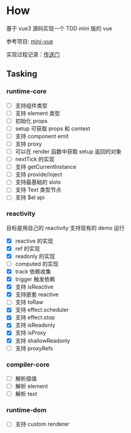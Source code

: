 <!--
 * @Author: Lin zefan
 * @Date: 2022-03-15 14:38:12
 * @LastEditTime: 2022-03-17 20:11:20
 * @LastEditors: Lin zefan
 * @Description:
 * @FilePath: \mini-vue3\README.md
 *
-->
<!-- [CN](README.md) / [EN](README_EN.md) -->

# How

基于 vue3 源码实现一个 TDD mini 版的 vue<br>

参考项目: [mini-vue](https://github.com/cuixiaorui/mini-vue) <br>

实现过程记录：[传送门](https://juejin.cn/column/6975739941984665630)

## Tasking

### runtime-core

- [ ] 支持组件类型
- [ ] 支持 element 类型
- [ ] 初始化 props
- [ ] setup 可获取 props 和 context
- [ ] 支持 component emit
- [ ] 支持 proxy
- [ ] 可以在 render 函数中获取 setup 返回的对象
- [ ] nextTick 的实现
- [ ] 支持 getCurrentInstance
- [ ] 支持 provide/inject
- [ ] 支持最基础的 slots
- [ ] 支持 Text 类型节点
- [ ] 支持 $el api

### reactivity

目标是用自己的 reactivity 支持现有的 demo 运行

- [x] reactive 的实现
- [x] ref 的实现
- [x] readonly 的实现
- [ ] computed 的实现
- [x] track 依赖收集
- [x] trigger 触发依赖
- [x] 支持 isReactive
- [x] 支持嵌套 reactive
- [ ] 支持 toRaw
- [x] 支持 effect.scheduler
- [x] 支持 effect.stop
- [x] 支持 isReadonly
- [x] 支持 isProxy
- [x] 支持 shallowReadonly
- [ ] 支持 proxyRefs

### compiler-core

- [ ] 解析插值
- [ ] 解析 element
- [ ] 解析 text

### runtime-dom

- [ ] 支持 custom renderer
